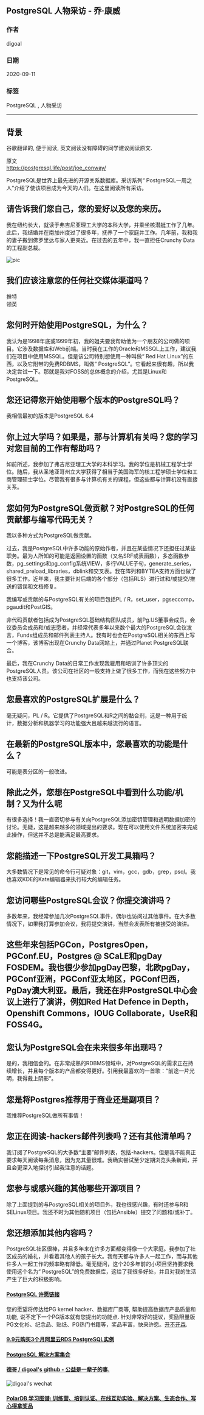 ## PostgreSQL 人物采访 - 乔·康威                                                         
                                                                                                                                
### 作者                                                                                                                                
digoal                                                                                                                                
                                                                                                                                
### 日期                                                                                                                                
2020-09-11                                                                                                                                
                                                                                                                                
### 标签                                                                                                                                
PostgreSQL , 人物采访                                                                                                                      
                                                                                                                                
----                                                                                                                                
                                                                                                                                
## 背景                                                                                  
谷歌翻译的, 便于阅读, 英文阅读没有障碍的同学建议阅读原文.                                                                                    
                                                                                 
原文                                                                                                                             
https://postgresql.life/post/joe_conway/                              
                                                                                                                    
PostgreSQL是世界上最先进的开源关系数据库。采访系列“ PostgreSQL一周之人”介绍了使该项目成为今天的人们。在这里阅读所有采访。                                                                                                                    
                                                                                                        
## 请告诉我们您自己，您的爱好以及您的来历。    
我在纽约长大，就读于弗吉尼亚理工大学的本科大学，并乘坐核潜艇工作了几年。此后，我结婚并在南加州度过了很多年，抚养了一个家庭并工作。几年前，我和我的妻子搬到佛罗里达与家人更亲近。在过去的五年中，我一直担任Crunchy Data的工程副总裁。    
                
![pic](https://postgresql.life/images/posts/joe_conway_600.jpg)                                                                                                        
                                                                                          
## 我们应该注意您的任何社交媒体渠道吗？    
推特    
领英    
## 您何时开始使用PostgreSQL，为什么？    
我认为是1998年底或1999年初，我的姐夫要我帮助他为一个朋友的公司做的项目。它涉及数据库和Web前端。当时我在工作的Oracle和MSSQL上工作，建议我们在项目中使用MSSQL。但是该公司特别想使用一种叫做“ Red Hat Linux”的东西，以及它附带的免费RDBMS，叫做“ PostgreSQL”。它看起来很有趣，所以我决定尝试一下。那就是我对FOSS的总体概念的介绍，尤其是Linux和PostgreSQL。    
    
## 您还记得您开始使用哪个版本的PostgreSQL吗？    
我相信最初的版本是PostgreSQL 6.4    
    
## 你上过大学吗？如果是，那与计算机有关吗？您的学习对您目前的工作有帮助吗？    
如前所述，我参加了弗吉尼亚理工大学的本科学习。我的学位是机械工程学士学位。随后，我从圣地亚哥州立大学获得了相当于美国海军的核工程学硕士学位和工商管理硕士学位。尽管我有很多与计算机有关的课程，但这些都与计算机没有直接关系。    
    
## 您如何为PostgreSQL做贡献？对PostgreSQL的任何贡献都与编写代码无关？    
我以多种方式为PostgreSQL做贡献。    
    
过去，我是PostgreSQL中许多功能的原始作者，并且在某些情况下还担任过某些职务。最为人所知的可能是返回设置的函数（又名SRF或表函数），多态函数参数，pg_settings和pg_config系统VIEW，多行VALUE子句，generate_series，shared_preload_libraries，dblink和交叉表。我在阵列和BYTEA支持方面也做了很多工作。近年来，我主要针对后端的各个部分（包括RLS）进行过和/或提交/推送的错误和文档修复。    
    
我编写或贡献的与PostgreSQL有关的项目包括PL / R，set_user，pgseccomp，pgaudit和PostGIS。    
    
非代码贡献者包括成为PostgreSQL基础结构团队成员，前Pg.US董事会成员，会议委员会成员和/或志愿者，并经常代表多年以来数个最大的PostgreSQL会议发言，Funds组成员和邮件列表主持人。我有时也会在PostgreSQL相关的东西上写一个博客，该博客出现在Crunchy Data网站上，并通过Planet PostgreSQL联合。    
    
最后，我在Crunchy Data的日常工作发现我雇用和培训了许多顶尖的PostgreSQL人员。该公司在社区的一般支持上做了很多工作，而我在这些努力中也支持该公司。    
    
## 您最喜欢的PostgreSQL扩展是什么？    
毫无疑问，PL / R。它提供了PostgreSQL和R之间的黏合剂，这是一种用于统计，数据分析和机器学习的功能强大且越来越流行的语言。    
    
## 在最新的PostgreSQL版本中，您最喜欢的功能是什么？    
可能是表分区的一般改进。    
    
## 除此之外，您想在PostgreSQL中看到什么功能/机制？又为什么呢    
有很多选择！我一直密切参与有关向PostgreSQL添加密钥管理和透明数据加密的讨论。无疑，这是越来越多的领域提出的要求。现在可以使用文件系统加密来完成此操作，但这并不总是能满足最高要求。    
    
## 您能描述一下PostgreSQL开发工具箱吗？    
大多数情况下是常见的命令行可疑对象：git，vim，gcc，gdb，grep，psql。我也喜欢KDE的Kate编辑器来执行较大的编辑任务。    
    
## 您访问哪些PostgreSQL会议？你提交演讲吗？    
多数年来，我经常参加几次PostgreSQL事件，偶尔也访问过其他事件。在大多数情况下，如果我打算参加会议，我将提交演讲，当然会发表所有被接受的演讲。    
    
## 这些年来包括PGCon，PostgresOpen，PGConf.EU，Postgres @ SCaLE和pgDay FOSDEM。我也很少参加pgDay巴黎，北欧pgDay，PGConf亚洲，PGConf亚太地区，PGConf巴西，PgDay澳大利亚。最后，我还在非PostgreSQL中心会议上进行了演讲，例如Red Hat Defence in Depth，Openshift Commons，IOUG Collaborate，UseR和FOSS4G。    
    
## 您认为PostgreSQL会在未来很多年出现吗？    
是的，我相信会的。在非常成熟的RDBMS领域中，对PostgreSQL的需求正在持续增长，并且每个版本的产品都变得更好。引用我最喜欢的一首歌：“前途一片光明，我得戴上阴影”。    
    
## 您是将Postgres推荐用于商业还是副项目？    
我推荐PostgreSQL做所有事情！    
    
## 您正在阅读-hackers邮件列表吗？还有其他清单吗？    
我订阅了PostgreSQL的大多数“主要”邮件列表，包括-hackers。但是我不能真正要求每天阅读每条消息，因为充其量很难。我确实尝试至少定期浏览头条新闻，并且会更深入地探讨引起我注意的话题。    
    
## 您参与或感兴趣的其他哪些开源项目？    
除了上面提到的与PostgreSQL相关的项目外，我也很感兴趣，有时还参与R和SELinux项目。我还不时为其他随机项目（包括Ansible）提交了问题和/或补丁。    
    
## 您还想添加其他内容吗？    
PostgreSQL社区很棒，并且多年来在许多方面都变得像一个大家庭。我参加了社区成员的婚礼，并看着其他人的孩子长大。我每天都与许多人一起工作，而与其他许多人一起工作的频率略有降低。毫无疑问，这个20多年前的小项目坚持要求我使用这个名为“ PostgreSQL”的免费数据库，这给了我很多好处，并且对我的生活产生了巨大的积极影响。    
  
#### [PostgreSQL 许愿链接](https://github.com/digoal/blog/issues/76 "269ac3d1c492e938c0191101c7238216")
您的愿望将传达给PG kernel hacker、数据库厂商等, 帮助提高数据库产品质量和功能, 说不定下一个PG版本就有您提出的功能点. 针对非常好的提议，奖励限量版PG文化衫、纪念品、贴纸、PG热门书籍等，奖品丰富，快来许愿。[开不开森](https://github.com/digoal/blog/issues/76 "269ac3d1c492e938c0191101c7238216").  
  
  
#### [9.9元购买3个月阿里云RDS PostgreSQL实例](https://www.aliyun.com/database/postgresqlactivity "57258f76c37864c6e6d23383d05714ea")
  
  
#### [PostgreSQL 解决方案集合](https://yq.aliyun.com/topic/118 "40cff096e9ed7122c512b35d8561d9c8")
  
  
#### [德哥 / digoal's github - 公益是一辈子的事.](https://github.com/digoal/blog/blob/master/README.md "22709685feb7cab07d30f30387f0a9ae")
  
  
![digoal's wechat](../pic/digoal_weixin.jpg "f7ad92eeba24523fd47a6e1a0e691b59")
  
  
#### [PolarDB 学习图谱: 训练营、培训认证、在线互动实验、解决方案、生态合作、写心得拿奖品](https://www.aliyun.com/database/openpolardb/activity "8642f60e04ed0c814bf9cb9677976bd4")
  
